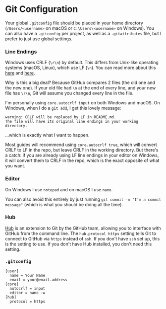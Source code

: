 # Git Configuration
Your global `.gitconfig` file should be placed in your home directory (`/Users/<username>` on macOS or `C:\Users\<username>` on Windows). You can also have a `.gitconfig` per project, as well as a `.gitattributes` file, but I prefer to just use global settings.  

### Line Endings
Windows uses CRLF (`\r\n`) by default. This differs from Unix-like operating systems (macOS, Linux), which use LF (`\n`). You can read more about this [here](https://help.github.com/articles/dealing-with-line-endings/#platform-all) and [here](http://adaptivepatchwork.com/2012/03/01/mind-the-end-of-your-line/).  

Why is this a big deal? Because GitHub compares 2 files (the old one and the new one). If your old file had `\n` at the end of every line, and your new file has `\r\n`, Git will assume you changed every line in the file.  

I'm personally using `core.autocrlf input` on both Windows and macOS. On Windows, when I do a `git add`, I get this lovely message:  

```
warning: CRLF will be replaced by LF in README.md.
The file will have its original line endings in your working directory.
```

...which is exactly what I want to happen.  

Most guides will recommend using `core.autocrlf true`, which will convert CRLF to LF in the repo, but leave CRLF in the working directory. But there's a catch: if you are already using LF line endings in your editor on Windows, it will convert them to CRLF in the repo, which is the exact opposite of what you want.  

### Editor
On Windows I use `notepad` and on macOS I use `nano`.

You can also avoid this entirely by just running `git commit -m "I'm a commit message"` (which is what you should be doing all the time).  

### Hub
[Hub](https://hub.github.com) is an extension to Git by the GitHub team, allowing you to interface with GitHub from the command line. The `hub.protocol https` setting tells Git to connect to GitHub via `https` instead of `ssh`. If you don't have `ssh` set up, this is the setting to use. If you don't have Hub installed, you don't need this setting.  


### `.gitconfig`
```
[user]
  name = Your Name
  email = your@email.address
[core]
  autocrlf = input
  editor = nano -w
[hub]
  protocol = https
```  
